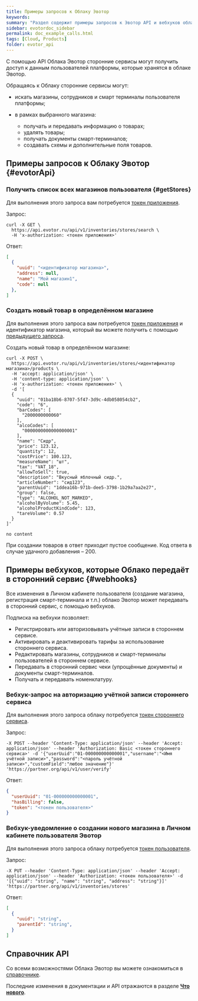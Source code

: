 ```yaml
---
title: Примеры запросов к Облаку Эвотор
keywords:
summary: "Раздел содержит примеры запросов к Эвотор API и вебхуков облака Эвотор."
sidebar: evotordoc_sidebar
permalink: doc_example_calls.html
tags: [Cloud, Products]
folder: evotor_api
---
```


С помощью API Облака Эвотор сторонние сервисы могут получить доступ к данным пользователей платформы, которые хранятся в облаке Эвотор.

Обращаясь к Облаку сторонние сервисы могут:

* искать магазины, сотрудников и смарт терминалы пользователя платформы;
* в рамках выбранного магазина:

  * получать и передавать информацию о товарах;
  * удалять товары;
  * получать документы смарт-терминалов;
  * создавать схемы и дополнительные поля товаров.

## Примеры запросов к Облаку Эвотор {#evotorApi}

### Получить список всех магазинов пользователя {#getStores}

Для выполнения этого запроса вам потребуется [токен приложения](./doc_authorization.html).

Запрос:

```
curl -X GET \
  https://api.evotor.ru/api/v1/inventories/stores/search \
  -H 'x-authorization: <токен приложения>'
```

Ответ:

```JSON
[
  {
    "uuid": "<идентификатор магазина>",
    "address": null,
    "name": "Мой магазин1",
    "code": null
  },
]
```

### Создать новый товар в определённом магазине

Для выполнения этого запроса вам потребуется [токен приложения](./doc_authorization.html) и идентификатор магазина, который вы можете получить с помощью [предыдущего запроса](./doc_example_calls.html#getStores).

Создать новый товар в определённом магазине:

```
curl -X POST \
  https://api.evotor.ru/api/v1/inventories/stores/<идентификатор магазина>/products \
  -H 'accept: application/json' \
  -H 'content-type: application/json' \
  -H 'x-authorization: <токен приложения>' \
  -d '[
  {
    "uuid": "01ba18b6-8707-5f47-3d9c-4db058054cb2",
    "code": "6",
    "barCodes": [
      "2000000000060"
    ],
    "alcoCodes": [
      "0000000000000000001"
    ],
    "name": "Сидр",
    "price": 123.12,
    "quantity": 12,
    "costPrice": 100.123,
    "measureName": "шт",
    "tax": "VAT_18",
    "allowToSell": true,
    "description": "Вкусный яблочный сидр.",
    "articleNumber": "сид123",
    "parentUuid": "1ddea16b-971b-dee5-3798-1b29a7aa2e27",
    "group": false,
    "type": "ALCOHOL_NOT_MARKED",
    "alcoholByVolume": 5.45,
    "alcoholProductKindCode": 123,
    "tareVolume": 0.57
  }
]'
```

```
no content
```

При создании товаров в ответ приходит пустое сообщение. Код ответа в случае удачного добавления – 200.

## Примеры вебхуков, которые Облако передаёт в сторонний сервис {#webhooks}

Все изменения в Личном кабинете пользователя (создание магазина, регистрация смарт-терминала и т.п.) облако Эвотор может передавать в сторонний сервис, с помощью вебхуков.

Подписка на вебхуки позволяет:

* Регистрировать или авторизовывать учётные записи в стороннем сервисе.
* Активировать и деактивировать тарифы за использование стороннего сервиса.
* Редактировать магазины, сотрудников и смарт-терминалы пользователей в стороннем сервисе.
* Передавать в сторонний сервис чеки (упрощённые документы) и документы смарт-терминалов.
* Получать и передавать номенклатуру.

### Вебхук-запрос на авторизацию учётной записи стороннего сервиса

Для выполнения этого запроса облаку потребуется [токен стороннего сервиса](./doc_evotor_api_authorization.html#serverToken).

Запрос:

```
-X POST --header 'Content-Type: application/json' --header 'Accept: application/json' --header 'Authorization: Basic <токен стороннего сервиса>' -d '{"userUuid":"01-000000000000001","username":"<Имя учётной записи>","password":"<пароль учётной записи>","customField":"любое значение"}' 'https://partner.org/api/v1/user/verify'
```

Ответ:

```JSON
{
  "userUuid": "01-000000000000001",
  "hasBilling": false,
  "token": "<токен пользователя>"
}
```

### Вебхук-уведомление о создании нового магазина в Личном кабинете пользователя Эвотор

Для выполнения этого запроса облаку потребуется [токен пользователя](./doc_evotor_api_authorization.html#usersToken).

Запрос:

```
-X PUT --header 'Content-Type: application/json' --header 'Accept: application/json' --header 'Authorization: <токен пользователя>' -d '[{"uuid": "string", "name": "string", "address": "string"}]' 'https://partner.org/api/v1/inventories/stores'
```

Ответ:

```JSON
[
  {
    "uuid": "string",
    "parentId": "string",
  }
]
```

## Справочник API

Со всеми возможностями Облака Эвотор вы можете ознакомиться в [справочнике](https://api.evotor.ru/docs/).

Последние изменения в документации и API отражаются в разделе [**Что нового**](https://developer.evotor.ru/docs/whats_new.html).
